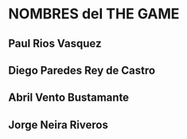# NOMBRES del THE GAME
## Paul Rios Vasquez
## Diego Paredes Rey de Castro
## Abril Vento Bustamante
## Jorge Neira Riveros
